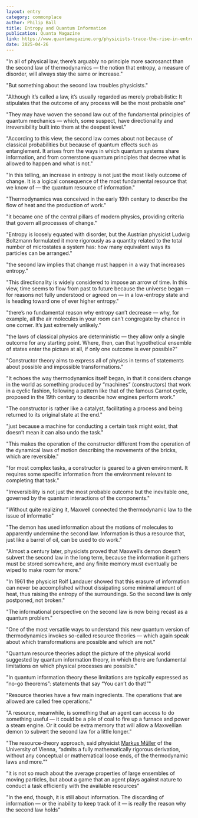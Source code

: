 ```yaml
---
layout: entry
category: commonplace
author: Philip Ball
title: Entropy and Quantum Information
publication: Quanta Magazine
link: https://www.quantamagazine.org/physicists-trace-the-rise-in-entropy-to-quantum-information-20220526/
date: 2025-04-26
---
```


"In all of physical law, there’s arguably no principle more sacrosanct than the second law of thermodynamics — the notion that entropy, a measure of disorder, will always stay the same or increase."

"But something about the second law troubles physicists."

"Although it’s called a law, it’s usually regarded as merely probabilistic: It stipulates that the outcome of any process will be the most probable one"

"They may have woven the second law out of the fundamental principles of quantum mechanics — which, some suspect, have directionality and irreversibility built into them at the deepest level."

"According to this view, the second law comes about not because of classical probabilities but because of quantum effects such as entanglement. It arises from the ways in which quantum systems share information, and from cornerstone quantum principles that decree what is allowed to happen and what is not."

"In this telling, an increase in entropy is not just the most likely outcome of change. It is a logical consequence of the most fundamental resource that we know of — the quantum resource of information."

"Thermodynamics was conceived in the early 19th century to describe the flow of heat and the production of work."

"it became one of the central pillars of modern physics, providing criteria that govern all processes of change."

"Entropy is loosely equated with disorder, but the Austrian physicist Ludwig Boltzmann formulated it more rigorously as a quantity related to the total number of microstates a system has: how many equivalent ways its particles can be arranged."

"the second law implies that change must happen in a way that increases entropy."

"This directionality is widely considered to impose an arrow of time. In this view, time seems to flow from past to future because the universe began — for reasons not fully understood or agreed on — in a low-entropy state and is heading toward one of ever higher entropy."

"there’s no fundamental reason why entropy can’t decrease — why, for example, all the air molecules in your room can’t congregate by chance in one corner. It’s just extremely unlikely."

"the laws of classical physics are deterministic — they allow only a single outcome for any starting point. Where, then, can that hypothetical ensemble of states enter the picture at all, if only one outcome is ever possible?"

"Constructor theory aims to express all of physics in terms of statements about possible and impossible transformations."

"It echoes the way thermodynamics itself began, in that it considers change in the world as something produced by “machines” (constructors) that work in a cyclic fashion, following a pattern like that of the famous Carnot cycle, proposed in the 19th century to describe how engines perform work."

"The constructor is rather like a catalyst, facilitating a process and being returned to its original state at the end."

"just because a machine for conducting a certain task might exist, that doesn’t mean it can also undo the task."

"This makes the operation of the constructor different from the operation of the dynamical laws of motion describing the movements of the bricks, which are reversible."

"for most complex tasks, a constructor is geared to a given environment. It requires some specific information from the environment relevant to completing that task."

"Irreversibility is not just the most probable outcome but the inevitable one, governed by the quantum interactions of the components."

"Without quite realizing it, Maxwell connected the thermodynamic law to the issue of informatio"

"The demon has used information about the motions of molecules to apparently undermine the second law. Information is thus a resource that, just like a barrel of oil, can be used to do work."

"Almost a century later, physicists proved that Maxwell’s demon doesn’t subvert the second law in the long term, because the information it gathers must be stored somewhere, and any finite memory must eventually be wiped to make room for more."

"In 1961 the physicist Rolf Landauer showed that this erasure of information can never be accomplished without dissipating some minimal amount of heat, thus raising the entropy of the surroundings. So the second law is only postponed, not broken."

"The informational perspective on the second law is now being recast as a quantum problem."

"One of the most versatile ways to understand this new quantum version of thermodynamics invokes so-called resource theories — which again speak about which transformations are possible and which are not."

"Quantum resource theories adopt the picture of the physical world suggested by quantum information theory, in which there are fundamental limitations on which physical processes are possible."

"In quantum information theory these limitations are typically expressed as “no-go theorems”: statements that say “You can’t do that!”"

"Resource theories have a few main ingredients. The operations that are allowed are called free operations."

"A resource, meanwhile, is something that an agent can access to do something useful — it could be a pile of coal to fire up a furnace and power a steam engine. Or it could be extra memory that will allow a Maxwellian demon to subvert the second law for a little longer."

"The resource-theory approach, said physicist [Markus Müller](http://www.mpmueller.net/) of the University of Vienna, “admits a fully mathematically rigorous derivation, without any conceptual or mathematical loose ends, of the thermodynamic laws and more.”"

"it is not so much about the average properties of large ensembles of moving particles, but about a game that an agent plays against nature to conduct a task efficiently with the available resources"

"In the end, though, it is still about information. The discarding of information — or the inability to keep track of it — is really the reason why the second law holds"
